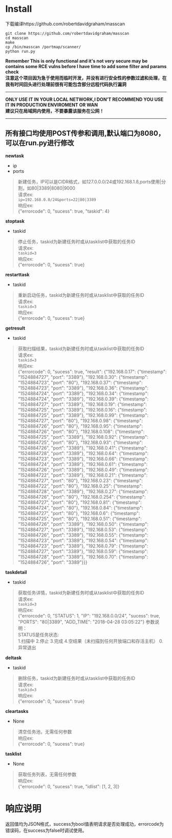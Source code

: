# Install  
下载编译https://github.com/robertdavidgraham/masscan  
```
git clone https://github.com/robertdavidgraham/masscan
cd masscan
make
cp /bin/masscan /portmap/scanner/
python run.py
```
**Remember This is only functional and it's not very secure may be contains some RCE vulns before I have time to add some filter and params check**  
**注意这个项目因为急于使用而临时开发，并没有进行安全性的参数过滤和处理，在我有时间回头进行处理前很有可能包含部分远程代码执行漏洞**
****
**ONLY USE IT IN YOUR LOCAL NETWORK,I DON'T RECOMMEND YOU USE IT IN PRODUCTION ENVIROMENT OR WAN**  
**建议只在局域网内使用，不要暴露该服务在公网！**  
****

## 所有接口均使用POST传参和调用,默认端口为8080，可以在run.py进行修改  

**newtask**
- ip
- ports

>新建任务，IP可以是CIDR格式，如127.0.0.0/24或192.168.1.8,ports使用|分割，如80|3389|8080|9000  
请求ex:  
```ip=192.168.0.0/24&ports=22|80|3389```  
响应ex:  
{"errorcode": 0, "sucess": true, "taskid": 4}

**stoptask**
- taskid

>停止任务，taskid为新建任务时或从tasklist中获取的任务ID  
请求ex:  
```taskid=3```  
响应ex:  
{"errorcode": 0, "sucess": true}

**restarttask**
- taskid

>重新启动任务，taskid为新建任务时或从tasklist中获取的任务ID  
请求ex:  
```taskid=3```  
响应ex:  
{"errorcode": 0, "sucess": true}

**getresult**
- taskid

>获取扫描结果，taskid为新建任务时或从tasklist中获取的任务ID  
请求ex:  
```taskid=3```  
响应ex:  
{"errorcode": 0, "sucess": true, "result": {"192.168.0.17": {"timestamp": "1524884727", "port": "3389"}, "192.168.0.30": {"timestamp": "1524884723", "port": "80"}, "192.168.0.37": {"timestamp": "1524884723", "port": "3389"}, "192.168.0.36": {"timestamp": "1524884724", "port": "3389"}, "192.168.0.34": {"timestamp": "1524884724", "port": "3389"}, "192.168.0.39": {"timestamp": "1524884727", "port": "3389"}, "192.168.0.19": {"timestamp": "1524884725", "port": "3389"}, "192.168.0.16": {"timestamp": "1524884725", "port": "3389"}, "192.168.0.99": {"timestamp": "1524884727", "port": "80"}, "192.168.0.98": {"timestamp": "1524884726", "port": "80"}, "192.168.0.95": {"timestamp": "1524884726", "port": "80"}, "192.168.0.108": {"timestamp": "1524884725", "port": "3389"}, "192.168.0.92": {"timestamp": "1524884725", "port": "80"}, "192.168.0.93": {"timestamp": "1524884726", "port": "3389"}, "192.168.0.41": {"timestamp": "1524884728", "port": "3389"}, "192.168.0.64": {"timestamp": "1524884723", "port": "3389"}, "192.168.0.66": {"timestamp": "1524884724", "port": "3389"}, "192.168.0.61": {"timestamp": "1524884726", "port": "3389"}, "192.168.0.49": {"timestamp": "1524884722", "port": "3389"}, "192.168.0.21": {"timestamp": "1524884727", "port": "80"}, "192.168.0.23": {"timestamp": "1524884722", "port": "80"}, "192.168.0.25": {"timestamp": "1524884728", "port": "3389"}, "192.168.0.27": {"timestamp": "1524884726", "port": "80"}, "192.168.0.254": {"timestamp": "1524884727", "port": "80"}, "192.168.0.81": {"timestamp": "1524884724", "port": "80"}, "192.168.0.84": {"timestamp": "1524884727", "port": "80"}, "192.168.0.6": {"timestamp": "1524884725", "port": "80"}, "192.168.0.51": {"timestamp": "1524884726", "port": "3389"}, "192.168.0.50": {"timestamp": "1524884727", "port": "3389"}, "192.168.0.53": {"timestamp": "1524884726", "port": "3389"}, "192.168.0.55": {"timestamp": "1524884723", "port": "3389"}, "192.168.0.54": {"timestamp": "1524884723", "port": "3389"}, "192.168.0.79": {"timestamp": "1524884727", "port": "3389"}, "192.168.0.59": {"timestamp": "1524884728", "port": "3389"}, "192.168.0.70": {"timestamp": "1524884726", "port": "3389"}}}

**taskdetail**
- taskid

>获取任务详情，taskid为新建任务时或从tasklist中获取的任务ID  
请求ex:  
```taskid=3```  
响应ex:  
{"errorcode": 0, "STATUS": 1, "IP": "192.168.0.0/24", "sucess": true, "PORTS": "80|3389", "ADD_TIME": "2018-04-28 03:05:22"}
参数说明：  
STATUS是任务状态:  
1.扫描中
2.停止
3.完成
4.空结果（未扫描到任何开放端口和存活主机）
0.异常退出

**deltask**
- taskid

>删除任务，taskid为新建任务时或从tasklist中获取的任务ID  
请求ex:  
```taskid=3```  
响应ex:  
{"errorcode": 0, "sucess": true}

**cleartasks**
- None

>清空任务池，无需任何参数  
响应ex:  
{"errorcode": 0, "sucess": true}

**tasklist**
- None

>获取任务列表，无需任何参数  
响应ex:  
{"errorcode": 0, "sucess": true, "idlist": [1, 2, 3]}



# 响应说明
返回值均为JSON格式，success为bool值表明请求是否处理成功，errorcode为错误码，在success为false时调试使用。